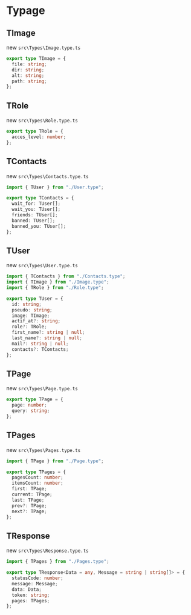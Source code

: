 # Typage

## TImage

new ```src\Types\Image.type.ts```

```ts
export type TImage = {
  file: string;
  dir: string;
  alt: string;
  path: string;
};
```

## TRole

new ```src\Types\Role.type.ts```

```ts
export type TRole = {
  acces_level: number;
};
```

## TContacts

new ```src\Types\Contacts.type.ts```

```ts
import { TUser } from "./User.type";

export type TContacts = {
  wait_for: TUser[];
  wait_you: TUser[];
  friends: TUser[];
  banned: TUser[];
  banned_you: TUser[];
};
```
## TUser

new ```src\Types\User.type.ts```

```ts
import { TContacts } from "./Contacts.type";
import { TImage } from "./Image.type";
import { TRole } from "./Role.type";

export type TUser = {
  id: string;
  pseudo: string;
  image: TImage;
  actif_at?: string;
  role?: TRole;
  first_name?: string | null;
  last_name?: string | null;
  mail?: string | null;
  contacts?: TContacts;
};
```

## TPage

new ```src\Types\Page.type.ts```

```ts
export type TPage = {
  page: number;
  query: string;
};
```

## TPages

new ```src\Types\Pages.type.ts```

```ts
import { TPage } from "./Page.type";

export type TPages = {
  pagesCount: number;
  itemsCount: number;
  first: TPage;
  current: TPage;
  last: TPage;
  prev?: TPage;
  next?: TPage;
};
```

## TResponse

new ```src\Types\Response.type.ts```

```ts
import { TPages } from "./Pages.type";

export type TResponse<Data = any, Message = string | string[]> = {
  statusCode: number;
  message: Message;
  data: Data;
  token: string;
  pages: TPages;
};
```
